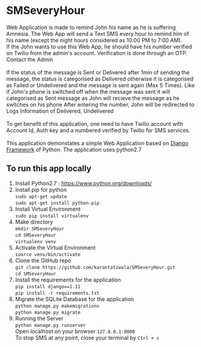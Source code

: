 # SMSeveryHour
Web Application is made to remind John his name as he is suffering Amnesia. The Web App will send a Text SMS every hour to remind him of his name (except the night hours considered as 10:00 PM to 7:00 AM). <br>
If the John wants to use this Web App, he should have his number verified on Twilio from the admin's account. Verification is done through an OTP. Contact the Admin <br> <br>
If the status of the message is Sent or Delivered after 1min of sending the message, the status is categorised as Delivered otherwise it is categorised as Failed or Undelivered and the message is sent again (Max 5 Times). Like if John's phone is switched off when the message was sent it will categorised as Sent message as John will recieve the message as he switches on his phone
After entering the number, John will be redirected to Logs Information of Delivered, Undelivered <br><br>
To get benefit of this application, one need to have Twilio account with Account Id, Auth key and a numbered verified by Twilio for SMS services. <br><br>
This application demonstates a simple Web Application based on [Django Framework](https://www.djangoproject.com/) of Python. The application uses python2.7  

## To run this app locally 
1. Install Python2.7 : https://www.python.org/downloads/
2. Install pip for python <br>
`sudo apt-get update` <br>
`sudo apt-get install python-pip`
3. Install Virtual Environment <br>
`sudo pip install virtualenv`
4. Make directory <br>
`mkdir SMSeveryHour` <br>
`cd SMSeveryHour`<br>
`virtualenv venv` <br>
5. Activate the Virtual Environment <br>
`source venv/bin/activate` <br>
6. Clone the GitHub repo <br>
`git clone https://github.com/karantatiwala/SMSeveryHour.git` <br>
`cd SMSeveryHour` <br>
7. Install the requirements for the application <br>
`pip install django==1.11` <br>
`pip install -r requirements.txt` <br>
8. Migrate the SQLite Database for the application <br>
`python manage.py makemigrations` <br>
`python manage.py migrate` <br>
9. Running the Server <br>
`python manage.py runserver` <br>
Open localhost on your browser  `127.0.0.1:8000` <br>
To stop SMS at any point, close your terminal by `Ctrl + c`
